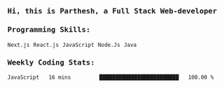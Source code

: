 <samp>
    <h3>Hi, this is Parthesh, a Full Stack Web-developer</h3>
    <h3>Programming Skills: </h3>
    <code>Next.js</code> <code>React.js</code> <code>JavaScript</code> <code>Node.Js</code> <code>Java</code>
    <h3>Weekly Coding Stats:</h3>
<!--START_SECTION:waka-->

```txt
JavaScript   16 mins         █████████████████████████   100.00 %
```

<!--END_SECTION:waka-->
</samp>
